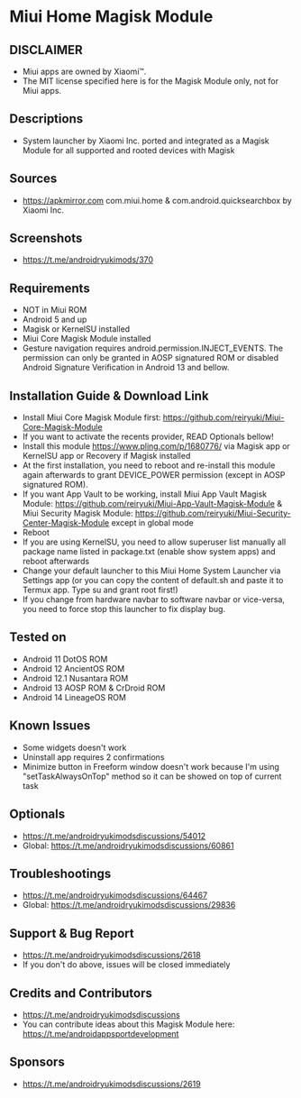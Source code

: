 # Miui Home Magisk Module

## DISCLAIMER
- Miui apps are owned by Xiaomi™.
- The MIT license specified here is for the Magisk Module only, not for Miui apps.

## Descriptions
- System launcher by Xiaomi Inc. ported and integrated as a Magisk Module for all supported and rooted devices with Magisk

## Sources
- https://apkmirror.com com.miui.home & com.android.quicksearchbox by Xiaomi Inc.

## Screenshots
- https://t.me/androidryukimods/370

## Requirements
- NOT in Miui ROM
- Android 5 and up
- Magisk or KernelSU installed
- Miui Core Magisk Module installed
- Gesture navigation requires android.permission.INJECT_EVENTS. The permission can only be granted in AOSP signatured ROM or disabled Android Signature Verification in Android 13 and bellow.

## Installation Guide & Download Link
- Install Miui Core Magisk Module first: https://github.com/reiryuki/Miui-Core-Magisk-Module
- If you want to activate the recents provider, READ Optionals bellow!
- Install this module https://www.pling.com/p/1680776/ via Magisk app or KernelSU app or Recovery if Magisk installed
- At the first installation, you need to reboot and re-install this module again afterwards to grant DEVICE_POWER permission (except in AOSP signatured ROM).
- If you want App Vault to be working, install Miui App Vault Magisk Module: https://github.com/reiryuki/Miui-App-Vault-Magisk-Module & Miui Security Magisk Module: https://github.com/reiryuki/Miui-Security-Center-Magisk-Module except in global mode
- Reboot
- If you are using KernelSU, you need to allow superuser list manually all package name listed in package.txt (enable show system apps) and reboot afterwards
- Change your default launcher to this Miui Home System Launcher via Settings app (or you can copy the content of default.sh and paste it to Termux app. Type su and grant root first!)
- If you change from hardware navbar to software navbar or vice-versa, you need to force stop this launcher to fix display bug.

## Tested on
- Android 11 DotOS ROM
- Android 12 AncientOS ROM
- Android 12.1 Nusantara ROM
- Android 13 AOSP ROM & CrDroid ROM
- Android 14 LineageOS ROM

## Known Issues
- Some widgets doesn't work
- Uninstall app requires 2 confirmations
- Minimize button in Freeform window doesn't work because I'm using "setTaskAlwaysOnTop" method so it can be showed on top of current task

## Optionals
- https://t.me/androidryukimodsdiscussions/54012
- Global: https://t.me/androidryukimodsdiscussions/60861

## Troubleshootings
- https://t.me/androidryukimodsdiscussions/64467
- Global: https://t.me/androidryukimodsdiscussions/29836

## Support & Bug Report
- https://t.me/androidryukimodsdiscussions/2618
- If you don't do above, issues will be closed immediately

## Credits and Contributors
- https://t.me/androidryukimodsdiscussions
- You can contribute ideas about this Magisk Module here: https://t.me/androidappsportdevelopment

## Sponsors
- https://t.me/androidryukimodsdiscussions/2619


